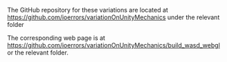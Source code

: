 <!DOCTYPE html>
<html lang="en-US">
  <head>
    <meta charset='utf-8'>
    <meta http-equiv="X-UA-Compatible" content="IE=edge">
    <link rel="stylesheet" href="/unity/assets/css/style.css?v=723d2fec6733bcb35f5d311980062aa742bdcb52">
    <link rel="stylesheet" type="text/css" href="/unity/assets/css/print.css" media="print">
    <!--[if lt IE 9]>
    <script src="//html5shiv.googlecode.com/svn/trunk/html5.js"></script>
    <![endif]-->
          
<p>The GitHub repository for these variations are located at <a href="https://github.com/ioerrors/variationOnUnityMechanics">https://github.com/ioerrors/variationOnUnityMechanics</a> under the relevant folder</p>

<p>The corresponding web page is at <a href="https://github.com/ioerrors/variationOnUnityMechanics/build_wasd_webgl">https://github.com/ioerrors/variationOnUnityMechanics/build_wasd_webgl</a> or the relevant folder.</p>


    
  </body>
</html>

